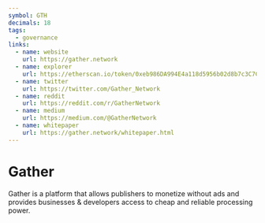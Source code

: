 ```yaml
---
symbol: GTH
decimals: 18
tags:
  - governance
links:
  - name: website
    url: https://gather.network
  - name: explorer
    url: https://etherscan.io/token/0xeb986DA994E4a118d5956b02d8b7c3C7CE373674
  - name: twitter
    url: https://twitter.com/Gather_Network
  - name: reddit
    url: https://reddit.com/r/GatherNetwork
  - name: medium
    url: https://medium.com/@GatherNetwork
  - name: whitepaper
    url: https://gather.network/whitepaper.html
---
```


# Gather

Gather is a platform that allows publishers to monetize without ads and provides businesses & developers access to cheap and reliable processing power.
